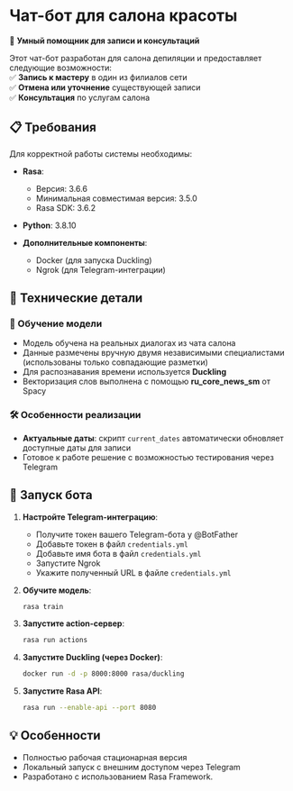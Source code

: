 # Чат-бот для салона красоты  

🤖 **Умный помощник для записи и консультаций**  

Этот чат-бот разработан для салона депиляции и предоставляет следующие возможности:  
✅ **Запись к мастеру** в один из филиалов сети  
✅ **Отмена или уточнение** существующей записи  
✅ **Консультация** по услугам салона  

## 📋 Требования

Для корректной работы системы необходимы:

- **Rasa**:
  - Версия: 3.6.6
  - Минимальная совместимая версия: 3.5.0
  - Rasa SDK: 3.6.2

- **Python**: 3.8.10

- **Дополнительные компоненты**:
  - Docker (для запуска Duckling)
  - Ngrok (для Telegram-интеграции)

## 🔧 Технические детали  

### 🎯 Обучение модели  
- Модель обучена на реальных диалогах из чата салона  
- Данные размечены вручную двумя независимыми специалистами (использованы только совпадающие разметки)  
- Для распознавания времени используется **Duckling**  
- Векторизация слов выполнена с помощью **ru_core_news_sm** от Spacy  

### 🛠️ Особенности реализации  
- **Актуальные даты**: скрипт `current_dates` автоматически обновляет доступные даты для записи  
- Готовое к работе решение с возможностью тестирования через Telegram  

## 🚀 Запуск бота  

1. **Настройте Telegram-интеграцию**:  
   - Получите токен вашего Telegram-бота у @BotFather  
   - Добавьте токен в файл `credentials.yml`
   - Добавьте имя бота в  файл `credentials.yml`
   - Запустите Ngrok  
   - Укажите полученный URL в файле `credentials.yml`
  
2. **Обучите модель**:
   ```bash
   rasa train

3. **Запустите action-сервер**:  
   ```bash
   rasa run actions

4. **Запустите Duckling (через Docker)**:
   ```bash
   docker run -d -p 8000:8000 rasa/duckling
5. **Запустите Rasa API**:
   ```bash
   rasa run --enable-api --port 8080
   
## 💡 Особенности
- Полностью рабочая стационарная версия
- Локальный запуск с внешним доступом через Telegram
- Разработано с использованием Rasa Framework. 


